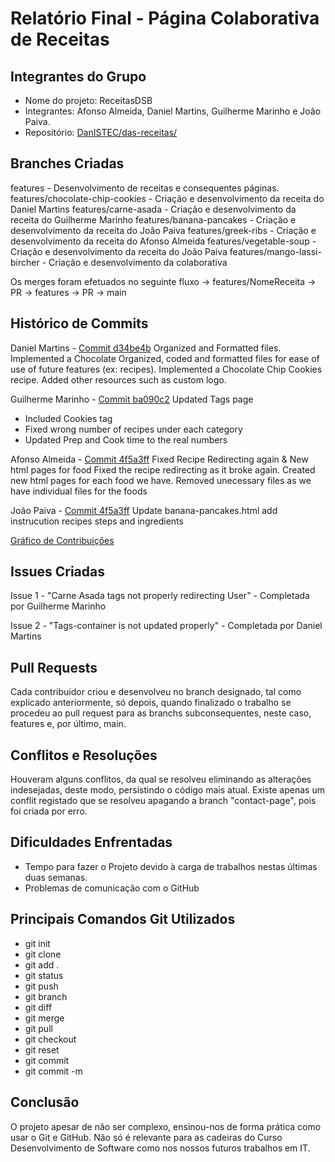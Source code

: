 # Relatório Final - Página Colaborativa de Receitas

## Integrantes do Grupo
- Nome do projeto: ReceitasDSB
- Integrantes: Afonso Almeida, Daniel Martins, Guilherme Marinho e João Paiva.
- Repositório: [DanISTEC/das-receitas/](https://github.com/DanISTEC/das-receitas/)

## Branches Criadas
features - Desenvolvimento de receitas e consequentes páginas.
features/chocolate-chip-cookies - Criação e desenvolvimento da receita do Daniel Martins
features/carne-asada - Criação e desenvolvimento da receita do Guilherme Marinho
features/banana-pancakes - Criação e desenvolvimento da receita do João Paiva
features/greek-ribs - Criação e desenvolvimento da receita do Afonso Almeida
features/vegetable-soup - Criação e desenvolvimento da receita do João Paiva
features/mango-lassi-bircher - Criação e desenvolvimento da colaborativa

Os merges foram efetuados no seguinte fluxo -> features/NomeReceita -> PR -> features -> PR -> main

## Histórico de Commits
Daniel Martins - [Commit d34be4b](https://github.com/DanISTEC/das-receitas/commit/d34be4bb0eed78bc72269afd31269c151aa1154d)
Organized and Formatted files. Implemented a Chocolate
Organized, coded and formatted files for ease of use of future features (ex: recipes). Implemented a Chocolate Chip Cookies recipe.
Added other resources such as custom logo.

Guilherme Marinho - [Commit ba090c2](https://github.com/DanISTEC/das-receitas/commit/ba090c205e8e153b9457351ac9d5cc6c6104bacd)
Updated Tags page
- Included Cookies tag
- Fixed wrong number of recipes under each category
- Updated Prep and Cook time to the real numbers

Afonso Almeida - [Commit 4f5a3ff](https://github.com/DanISTEC/das-receitas/commit/ba090c205e8e153b9457351ac9d5cc6c6104bacd)
Fixed Recipe Redirecting again & New html pages for food
Fixed the recipe redirecting as it broke again.
Created new html pages for each food we have.
Removed unecessary files as we have individual files for the foods

João Paiva - [Commit 4f5a3ff](https://github.com/DanISTEC/das-receitas/commit/00ea7ca3319ef96eba923e5db893412b20bb5f34)
Update banana-pancakes.html
add instrucution recipes steps and ingredients

[Gráfico de Contribuições](https://github.com/DanISTEC/das-receitas/graphs/contributors)

## Issues Criadas
Issue 1 - "Carne Asada tags not properly redirecting User"
    - Completada por Guilherme Marinho

Issue 2 - "Tags-container is not updated properly"
    - Completada por Daniel Martins

## Pull Requests
Cada contribuidor criou e desenvolveu no branch designado, tal como explicado anteriormente, só depois, quando finalizado o trabalho se procedeu ao pull request para as branchs subconsequentes, neste caso, features e, por último, main.

## Conflitos e Resoluções
Houveram alguns conflitos, da qual se resolveu eliminando as alterações indesejadas, deste modo, persistindo o código mais atual. Existe apenas um conflit registado que se resolveu apagando a branch "contact-page", pois foi criada por erro. 

## Dificuldades Enfrentadas
- Tempo para fazer o Projeto devido à carga de trabalhos nestas últimas duas semanas.
- Problemas de comunicação com o GitHub

## Principais Comandos Git Utilizados
- git init
- git clone
- git add .
- git status
- git push
- git branch
- git diff
- git merge
- git pull
- git checkout
- git reset
- git commit
- git commit -m

## Conclusão
O projeto apesar de não ser complexo, ensinou-nos de forma prática como usar o Git e GitHub.
Não só é relevante para as cadeiras do Curso Desenvolvimento de Software como nos nossos futuros trabalhos em IT.
